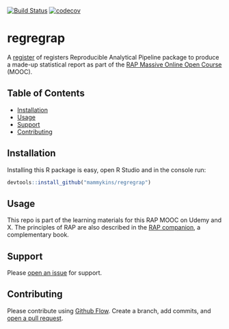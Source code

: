 [![Build
Status](https://travis-ci.org/mammykins/regregrap.svg?branch=master)](https://travis-ci.org/mammykins/regregrap)
[![codecov](https://codecov.io/gh/mammykins/regregrap/branch/master/graph/badge.svg)](https://codecov.io/gh/mammykins/regregrap)  

# regregrap 

A [register](https://registers.cloudapps.digital/registers?phase=ready+to+use) of registers Reproducible Analytical Pipeline package to produce a made-up statistical report as part of the [RAP Massive Online Open Course](https://www.udemy.com/reproducible-analytical-pipelines/) (MOOC).

## Table of Contents

- [Installation](#installation)
- [Usage](#usage)
- [Support](#support)
- [Contributing](#contributing)

## Installation

Installing this R package is easy, open R Studio and in the console run:

```r
devtools::install_github("mammykins/regregrap")
```

## Usage

This repo is part of the learning materials for this RAP MOOC on Udemy and X. The principles of RAP are also described in the [RAP companion](https://ukgovdatascience.github.io/rap_companion/), a complementary book.

## Support

Please [open an issue](https://github.com/mammykins/regregrap/issues/new) for support.

## Contributing

Please contribute using [Github Flow](https://guides.github.com/introduction/flow/). Create a branch, add commits, and [open a pull request](https://github.com/mammykins/regregrap/compare/).
